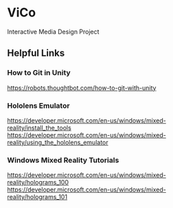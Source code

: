 # ViCo
Interactive Media Design Project

## Helpful Links

### How to Git in Unity

https://robots.thoughtbot.com/how-to-git-with-unity </br>

### Hololens Emulator

https://developer.microsoft.com/en-us/windows/mixed-reality/install_the_tools </br>
https://developer.microsoft.com/en-us/windows/mixed-reality/using_the_hololens_emulator </br>

### Windows Mixed Reality Tutorials

https://developer.microsoft.com/en-us/windows/mixed-reality/holograms_100 </br>
https://developer.microsoft.com/en-us/windows/mixed-reality/holograms_101 </br>

